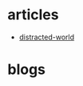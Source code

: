 # articles

* [distracted-world](https://hbr.org/2017/10/in-a-distracted-world-solitude-is-a-competitive-advantage?utm_medium=social&utm_source=linkedin&utm_campaign=hbr)

# blogs
